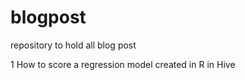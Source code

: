 # blogpost
repository to hold all blog post

1 How to score a regression model created in R in Hive
